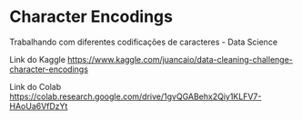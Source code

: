 # Character Encodings
Trabalhando com diferentes codificações de caracteres - Data Science

Link do Kaggle
https://www.kaggle.com/juancaio/data-cleaning-challenge-character-encodings

Link do Colab 
https://colab.research.google.com/drive/1gvQGABehx2Qiy1KLFV7-HAoUa6VfDzYt
